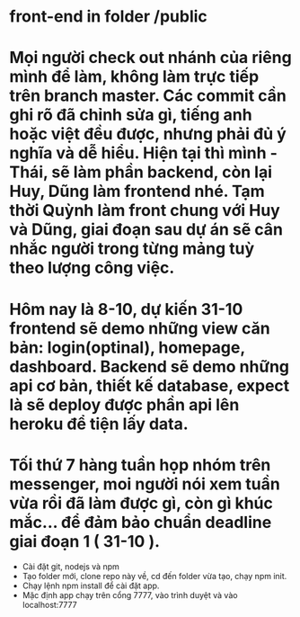 # front-end in folder /public
# Mọi người check out nhánh của riêng mình để làm, không làm trực tiếp trên branch master. Các commit cần ghi rõ đã chỉnh sửa gì, tiếng anh hoặc việt đều được, nhưng phải đủ ý nghĩa và dễ hiểu. Hiện tại thì mình - Thái, sẽ làm phần backend, còn lại Huy, Dũng làm frontend nhé. Tạm thời Quỳnh làm front chung với Huy và Dũng, giai đoạn sau dự án sẽ cân nhắc người trong từng mảng tuỳ theo lượng công việc. 
# Hôm nay là 8-10, dự kiến 31-10 frontend sẽ demo những view căn bản: login(optinal), homepage, dashboard. Backend sẽ demo những api cơ bản, thiết kế database, expect là sẽ deploy được phần api lên heroku để tiện lấy data.
# Tối thứ 7 hàng tuần họp nhóm trên messenger, moi người nói xem tuần vừa rồi đã làm được gì, còn gì khúc mắc... để đảm bảo chuẩn deadline giai đoạn 1 ( 31-10 ).

- Cài đặt git, nodejs và npm
- Tạo folder mới, clone repo này về, cd đến folder vừa tạo, chạy npm init.
- Chạy lệnh npm install để cài đặt app.
- Mặc định app chạy trên cổng 7777, vào trình duyệt và vào localhost:7777